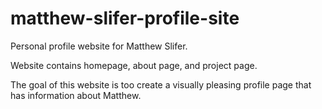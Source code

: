 # matthew-slifer-profile-site
Personal profile website for Matthew Slifer.

Website contains homepage, about page, and project page.

The goal of this website is too create a visually pleasing profile page that has information about Matthew.

